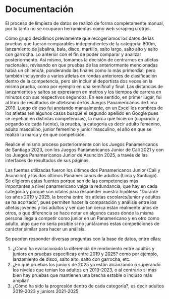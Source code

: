 # Documentación

El proceso de limpieza de datos se realizó de forma completamente manual, por lo tanto no se ocuparon herramientas como web scraping u otras. 

Como grupo decidimos previamente que recogeríamos los datos de las pruebas que fueran comparables independientes de la categoría: 800m, lanzamiento de jabalina, bala, disco, martillo, salto largo, salto alto y salto con garrocha. Lo anterior con el fin de poder comparar y analizar posteriormente. Así mismo, tomamos la decisión de centrarnos en atletas nacionales, revisando en que pruebas de las anteriormente mencionadas había un chileno/a, ponderando las finales como lo más primordial, pero también incluyendo a varios atletas en rondas anteriores de clasificación dentro de la competencia, pero sin incluir al deportista dos veces en la misma prueba, como por ejemplo en una semifinal y final. Las distancias de lanzamientos y saltos se expresaron en metros y los tiempos de carrera en minutos con sus respectivos segundos.
En ese sentido, en primer lugar, fui al libro de resultados de atletismo de los Juegos Panamericanos de Lima 2019. Luego de eso fui anotando manualmente, en un Excel los nombres de los atletas (en algunos casos busqué el segundo apellido en Google pues se repetían en distintas competencias), la marca que hicieron (copiando y pegando de cada fuente), la prueba, la categoría es decir adulto femenino, adulto masculino, junior femenino y junior masculino, el año en que se realizó la marca y en que competición.

Realice el mismo proceso posteriormente con los Juegos Panamericanos de Santiago 2023, con los Juegos Panamericanos Junior de Cali 2021 y con los Juegos Panamericanos Junior de Asunción 2025, a través de las interfaces de resultados de sus páginas. 

Las fuentes utilizadas fueron los últimos dos Panamericanos Junior (Cali y Asunción) y los dos últimos Panamericanos de adultos (Lima y Santiago). Se eligieron estas fuentes porque son de las competencias más importantes a nivel panamericano valga la redundancia, que hay en cada categoría y porque son vitales para responder nuestra hipótesis “Durante los años 2019 y 2025, la brecha entre los atletas escolares/junior y adultos se ha acortado”, pues permiten hacer la comparación y análisis entre los atletas jóvenes y los adultos y ver que tan cerca están realmente unos de otros, o que diferencia se hace notar en algunos casos donde la misma persona llega a competir como junior en un Panamericano y en otro como adulto, algo que no sería posible si no juntáramos estas competiciones de carácter similar para hacer un análisis.

Se pueden responder diversas preguntas con la base de datos, entre ellas:
1.	¿Cómo ha evolucionado la diferencia de rendimiento entre adultos y juniors en pruebas específicas entre 2019 y 2025? como por ejemplo, lanzamiento de disco, salto alto, salto con garrocha, etc.
2.	¿En qué pruebas los juniors de 2025 ya están alcanzando o superando los niveles que tenían los adultos en 2019-2023, o al contrario si más bien hay pruebas que mantienen una brecha estable o incluso más amplia?
3.	¿Cómo ha sido la progresión dentro de cada categoría?, es decir adultos 2019-2023 y juniors 2021-2025

